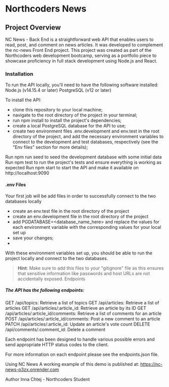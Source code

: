 # Northcoders News

## Project Overview
NC News - Back End is a straightforward web API that enables users to read, post, and comment on news articles. It was developed to complement the nc-news Front End project. This project was created as part of the Northcoders web development bootcamp, serving as a portfolio piece to showcase proficiency in full stack development using Node.js and React.

### Installation
To run the API locally, you'll need to have the following software installed:
Node.js (v14.15.4 or later) PostgreSQL (v12 or later)

To install the API:
- clone this repository to your local machine;
- navigate to the root directory of the project in your terminal;
- run npm install to install the project's dependencies;
- create a local PostgreSQL database for the API to use;
- create two environment files .env.development and env.test in the root directory of the project, and add the necessary environment variables   to connect to the development and test databases, respectively (see the "Env files" section for more details);

Run npm run seed to seed the development database with some initial data Run npm test to run the project's tests and ensure everything is working as expected Run npm start to start the API and make it available on http://localhost:9090

#### .env Files

Your first job will be add files in order to successfully connect to the two databases locally

- create an env.test file in the root directory of the project
- create an env.development file in the root directory of the project
- add PGDATABASE=<database_name_here> and replace the values for each environment variable with the corresponding values for your local set up
- save your changes;
- 
With these environment variables set up, you should be able to run the project locally and connect to the two databases.

>**Hint**: Make sure to add this files to your "gitignore" file as this ensures that sensitive information like passwords and host URLs are not accidentally exposed.
Endpoints

##### The API has the following endpoints:

GET /api/topics: Retrieve a list of topics GET /api/articles: Retrieve a list of articles GET /api/articles/:article_id: Retrieve an article by its ID GET /api/articles/:article_id/comments: Retrieve a list of comments for an article POST /api/articles/:article_id/comments: Post a new comment to an article PATCH /api/articles/:article_id: Update an article's vote count DELETE /api/comments/:comment_id: Delete a comment

Each endpoint has been designed to handle various possible errors and send appropriate HTTP status codes to the client.

For more information on each endpoint please see the endpoints.json file.

Using NC News
A working example of this demo is published at: https://nc-news-p3zx.onrender.com

Author
Inna Chtej - Northcoders Student

